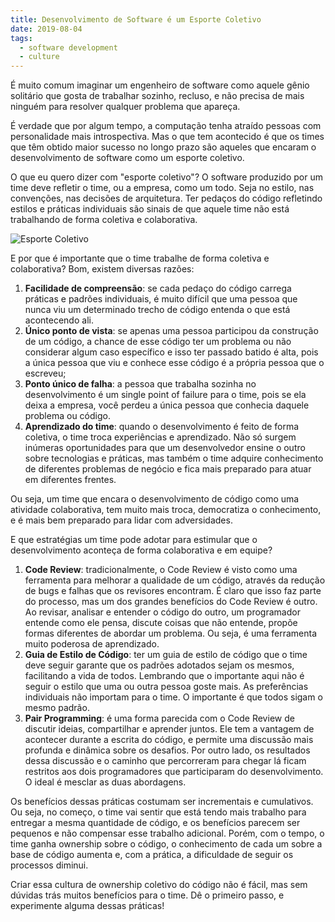 ```yaml
---
title: Desenvolvimento de Software é um Esporte Coletivo
date: 2019-08-04
tags:
  - software development
  - culture
---
```


É muito comum imaginar um engenheiro de software como aquele gênio solitário que gosta de trabalhar sozinho, recluso, e não precisa de mais ninguém para resolver qualquer problema que apareça.

É verdade que por algum tempo, a computação tenha atraído pessoas com personalidade mais introspectiva. Mas o que tem acontecido é que os times que têm obtido maior sucesso no longo prazo são aqueles que encaram o desenvolvimento de software como um esporte coletivo.

O que eu quero dizer com "esporte coletivo"? O software produzido por um time deve refletir o time, ou a empresa, como um todo. Seja no estilo, nas convenções, nas decisões de arquitetura. Ter pedaços do código refletindo estilos e práticas individuais são sinais de que aquele time não está trabalhando de forma coletiva e colaborativa.

![Esporte Coletivo](/images/soccer-team.jpg)

E por que é importante que o time trabalhe de forma coletiva e colaborativa? Bom, existem diversas razões:

1. **Facilidade de compreensão**: se cada pedaço do código carrega práticas e padrões individuais, é muito difícil que uma pessoa que nunca viu um determinado trecho de código entenda o que está acontecendo ali.
2. **Único ponto de vista**: se apenas uma pessoa participou da construção de um código, a chance de esse código ter um problema ou não considerar algum caso específico e isso ter passado batido é alta, pois a única pessoa que viu e conhece esse código é a própria pessoa que o escreveu;
3. **Ponto único de falha**: a pessoa que trabalha sozinha no desenvolvimento é um single point of failure para o time, pois se ela deixa a empresa, você perdeu a única pessoa que conhecia daquele problema ou código.
4. **Aprendizado do time**: quando o desenvolvimento é feito de forma coletiva, o time troca experiências e aprendizado. Não só surgem inúmeras oportunidades para que um desenvolvedor ensine o outro sobre tecnologias e práticas, mas também o time adquire conhecimento de diferentes problemas de negócio e fica mais preparado para atuar em diferentes frentes.
   
Ou seja, um time que encara o desenvolvimento de código como uma atividade colaborativa, tem muito mais troca, democratiza o conhecimento, e é mais bem preparado para lidar com adversidades.

E que estratégias um time pode adotar para estimular que o desenvolvimento aconteça de forma colaborativa e em equipe?

1. **Code Review**: tradicionalmente, o Code Review é visto como uma ferramenta para melhorar a qualidade de um código, através da redução de bugs e falhas que os revisores encontram. É claro que isso faz parte do processo, mas um dos grandes benefícios do Code Review é outro. Ao revisar, analisar e entender o código do outro, um programador entende como ele pensa, discute coisas que não entende, propõe formas diferentes de abordar um problema. Ou seja, é uma ferramenta muito poderosa de aprendizado.
2. **Guia de Estilo de Código**: ter um guia de estilo de código que o time deve seguir garante que os padrões adotados sejam os mesmos, facilitando a vida de todos. Lembrando que o importante aqui não é seguir o estilo que uma ou outra pessoa goste mais. As preferências individuais não importam para o time. O importante é que todos sigam o mesmo padrão.
3. **Pair Programming**: é uma forma parecida com o Code Review de discutir ideias, compartilhar e aprender juntos. Ele tem a vantagem de acontecer durante a escrita do código, e permite uma discussão mais profunda e dinâmica sobre os desafios. Por outro lado, os resultados dessa discussão e o caminho que percorreram para chegar lá ficam restritos aos dois programadores que participaram do desenvolvimento. O ideal é mesclar as duas abordagens.

Os benefícios dessas práticas costumam ser incrementais e cumulativos. Ou seja, no começo, o time vai sentir que está tendo mais trabalho para entregar a mesma quantidade de código, e os benefícios parecem ser pequenos e não compensar esse trabalho adicional. Porém, com o tempo, o time ganha ownership sobre o código, o conhecimento de cada um sobre a base de código aumenta e, com a prática, a dificuldade de seguir os processos diminui.

Criar essa cultura de ownership coletivo do código não é fácil, mas sem dúvidas trás muitos benefícios para o time. Dê o primeiro passo, e experimente alguma dessas práticas!
